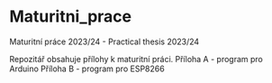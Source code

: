 # Maturitni_prace
Maturitní práce 2023/24 - Practical thesis 2023/24

Repozitář obsahuje přílohy k maturitní práci.
Příloha A - program pro Arduino
Příloha B - program pro ESP8266
